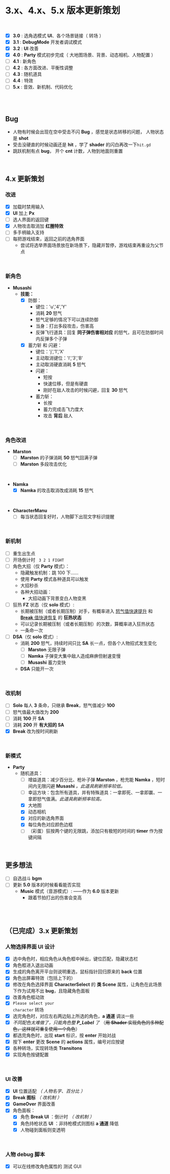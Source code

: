 # 3.x、4.x、5.x 版本更新策划

<br>

- [x] **3.0** : 选角选模式 **UI**、各个场景链接（ 转场 ）
- [x] **3.1** : **DebugMode** 开发者调试模式
- [x] **3.2** : **UI** 改善
- [x] **4.0** : **Party** 模式初步完成（ 大地图场景、背景、动态相机、人物配置 ）
- [ ] **4.1** : 新角色
- [ ] **4.2** : 各方面改进、平衡性调整
- [ ] **4.3** : 随机道具
- [ ] **4.4** : 特效
- [ ] **5.x** : 音效、新机制、代码优化

<br><br>

## Bug

- 人物有时候会出现在空中受击不闪 **Bug** ，感觉是状态转移的问题， 人物状态是 **shot**
- 受击没硬直的时候动画还是 **hit** ，学了 **shader** 的闪白再改一下<code>hit.gd</code>
- 跳跃机制有点 **bug**， 开个 **cnt** 计数，人物到地面则重置

<br>

## **4.x 更新策划**

### **改进**

- [x] 加载时禁用输入
- [x] **UI** 加上 **Px**
- [ ] 选人界面的返回键
- [x] 人物攻击取消加 **红圈特效**
- [ ] 多手柄输入支持
- [ ] 每把游戏结束，返回之前的选角界面
  - 尝试将选举界面场景放在新场景下，隐藏并暂停，游戏结束再重设为父节点

<br>

### **新角色**

- **Musashi**
  - **技能：**
    - [x] 防御：
      - 键位：'u','4','Y'
      - 消耗 **20** 怒气
      - 怒气足够的情况下可以连续防御
      - 当身：打出多段攻击，伤害高
      - 反弹飞行道具：回复 **同子弹伤害相对应** 的怒气，且可在防御时间内反弹多个子弹
    - [x] 蓄力斩 和 闪避：
      - 键位：'j','1','X'
      - 主动取消键位：'l','3','B'
      - 主动取消硬直消耗 **5** 怒气
      - 闪避：
        - 短按
        - 快速位移，但是有硬直
        - 刚好在敌人攻击的时候闪避，回复 **30** 怒气
      - 蓄力斩：
        - 长按
        - 蓄力完成击飞力度大
        - 攻击 **背后** 敌人

<br>

### **角色改进**

- **Marston**
  - [ ] **Marston** 的子弹消耗 **50** 怒气回满子弹
  - [ ] **Marston** 多段攻击优化

<br>

- **Namka**
  - [x] **Namka** 的攻击取消改成消耗 **15** 怒气

<br>

- **CharacterManu**
  - [ ] 每当状态回复好时，人物脚下出现文字标识提醒

<br>

### **新机制**

- [ ] 重生出生点
- [ ] 开场倒计时 <code> 3 2 1 FIGHT </code>
- [ ] 角色大招（仅 **Party** 模式）：
  - 隐藏触发机制：跳 100 下......
  - 使用 **Party** 模式各种道具可以触发
  - 大招秒杀
  - 各种大招动画：
    - 大招动画下背景变白人物变黑
- [ ] 狂热 **FZ** 状态（仅 **solo** 模式）:
  - 长期被压制（或者长期压制）对手，有概率进入 <u>怒气值快速提升</u> 和 <u>**Break** 值快速恢复</u> 的 **狂热状态**
  - 可以记录长期被压制（或者长期压制）的次数，算概率进入狂热状态
  - 一条命一次
- [ ] **DSA**（仅 **solo** 模式）:
  - 消耗 **200** 怒气，持续时间只比 **SA** 长一点，但各个人物招式发生变化
    - [ ] **Marston** 无限子弹
    - [ ] **Namka** 子弹变大集中敌人造成麻痹但射速变慢
    - [ ] **Musashi** 蓄力变快
  - **DSA** 只能开一次

<br>

### **改机制**

- [ ] **Solo** 每人 **3** 条命，只继承 **Break**，怒气值减少 **100**
- [ ] 怒气值最大值改为 **200**
- [ ] 消耗 **100** 开 **SA**
- [ ] 消耗 **200** 开 **有大招的 SA**
- [x] **Break** 改为按时间刷新

<br>

### **新模式**

- **Party**
  - 随机道具：
    - [ ] 增益道具：减少百分比、枪补子弹 **Marston** ，枪充能 **Namka** ，短时间内无限闪避 **Musashi** _。此道具刷新频率较低。_
    - [ ] 幸运方块：包含所有道具，并有特殊道具：一拿即死、一拿即赢、一拿即怒气值满。_此道具刷新频率较高。_
    - [x] 大地图
    - [x] 动态相机
    - [x] 对应的新选角界面
    - [x] 每位角色对应颜色边框
    - [ ] （彩蛋）狂按两个键的无限跳，添加只有极短的时间的 **timer** 作为按键间隔

<br>

## **更多想法**

- [ ] 自选战斗 **bgm**
- [ ] 更新 **5.0** 版本的时候看看能否实现
  - **Music** 模式（音游模式）: ——作为 **6.0** 版本更新
    - 跟着节拍打出的伤害会变高

<br><br>

## **（已完成）3.x 更新策划**

### **人物选择界面 UI 设计**

- [x] 选中角色时，相应角色从角色框中掉出，键位匹配，隐藏状态栏
- [x] 角色框进入退出动画
- [x] 生成的角色离开平台则说明重选，鼠标指针回归原来的 **back** 位置
- [x] 角色出屏幕特效（包括上下的）
- [x] 修改在角色选择界面 **CharacterSelect** 的 **类 Scene** 属性，让角色在此场景下作为试用不出 **bug**，且隐藏角色面板
- [x] 改善角色框动效
- [x] <code>Please select your character</code> 转场
- [x] 选完角色时，对应左右两边贴上所选的角色，**a 通道** 调淡一些
- [x] _不同配色太难做了，只能角色整 **P_Label** 了_ （~~用 **Shader** 实现角色的多种配色，这样就可重复使用一个角色~~）
- [x] 都选完角色时，出现 **start** 标识，按 **enter** 开始对战
- [x] 按下 **enter** 更改 **Scene** 的 **actions** 属性，编号对应按键
- [x] 各种转场，实现转场类 **Transitons**
- [x] 实现角色按键配置

<br>

### UI 改善

- [x] **UI** 位置适配 _（ 人物名字、百分比 ）_
- [x] **Break 图标** *（ *改机制* ）*
- [x] **GameOver** 界面改善
- [x] 角色面板：
  - [x] 角色 **Break UI** ：倒计时 *（ *改机制* ）*
  - [x] 角色持枪状态 **UI** ：非持枪模式则图标 **a 通道** 降低
  - [x] 人物碰到面板则变透明

<br>

### 人物 debug 脚本

- [x] 可以在线修改角色属性的 测试 GUI

<br><br>
